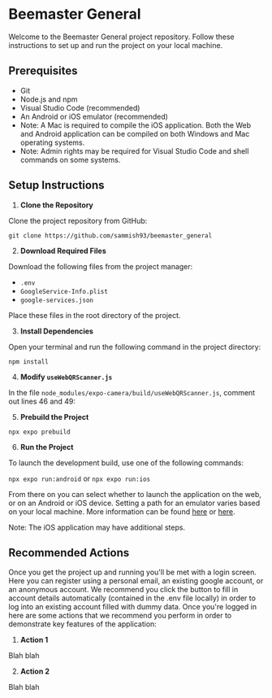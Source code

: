 # Beemaster General

Welcome to the Beemaster General project repository. Follow these instructions to set up and run the project on your local machine.

## Prerequisites

- Git
- Node.js and npm
- Visual Studio Code (recommended)
- An Android or iOS emulator (recommended)
- Note: A Mac is required to compile the iOS application. Both the Web and Android application can be compiled on both Windows and Mac operating systems.
- Note: Admin rights may be required for Visual Studio Code and shell commands on some systems.

## Setup Instructions

1. **Clone the Repository**

 Clone the project repository from GitHub:
 
```git clone https://github.com/sammish93/beemaster_general```

2. **Download Required Files**

Download the following files from the project manager:
- `.env`
- `GoogleService-Info.plist`
- `google-services.json`

Place these files in the root directory of the project.

3. **Install Dependencies**

Open your terminal and run the following command in the project directory:

```npm install```

4. **Modify `useWebQRScanner.js`**

In the file `node_modules/expo-camera/build/useWebQRScanner.js`, comment out lines 46 and 49:

5. **Prebuild the Project**

```npx expo prebuild```

6. **Run the Project**

To launch the development build, use one of the following commands:

```npx expo run:android```
or
```npx expo run:ios```

From there on you can select whether to launch the application on the web, or on an Android or iOS device. Setting a path for an emulator varies based on your local machine. More information can be found [here](https://docs.expo.dev/workflow/android-studio-emulator/) or [here](https://docs.expo.dev/workflow/ios-simulator/).

Note: The iOS application may have additional steps.

## Recommended Actions

Once you get the project up and running you'll be met with a login screen. Here you can register using a personal email, an existing google account, or an anonymous account. We recommend you click the button to fill in account details automatically (contained in the .env file locally) in order to log into an existing account filled with dummy data. Once you're logged in here are some actions that we recommend you perform in order to demonstrate key features of the application:

1. **Action 1**

Blah blah

2. **Action 2**

Blah blah
